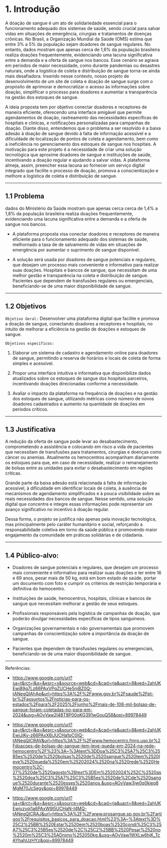 # 1. Introdução

A doação de sangue é um ato de solidariedade essencial para o funcionamento adequado
dos sistemas de saúde, sendo crucial para salvar vidas em situações de emergência,
cirurgias e tratamentos de doenças crônicas. No Brasil, a Organização Mundial da
Saúde (OMS) estima que entre 3% a 5% da população sejam doadores de sangue
regulares. No entanto, dados mostram que apenas cerca de 1,6% da população brasileira
realiza doações frequentemente, evidenciando uma lacuna significativa entre a demanda
e a oferta de sangue nos bancos. Esse cenário se agrava em períodos de maior
necessidade, como durante pandemias ou desastres naturais, onde a logística de coleta e
distribuição de sangue torna-se ainda mais desafiadora.
Inserido nesse contexto, nosso projeto de desenvolvimento de um site de coleta e
doação de sangue surge com o propósito de aprimorar e democratizar o acesso às informações sobre doação, simplificar o processo para doadores e aumentar a transparência na gestão dos estoques de sangue. 

A ideia proposta tem por objetivo conectar doadores e receptores de maneira eficiente, oferecendo uma interface amigável que permite agendamentos de doação, rastreamento das necessidades específicas de hospitais e clínicas, e notificações personalizadas para campanhas de doação. Diante disso, entendemos que o problema a ser resolvido é a baixa adesão à doação de sangue devido à falta de informação acessível e a dificuldade de localização de pontos de coleta e agendamento, bem como a ineficiência no gerenciamento dos estoques de sangue nos hospitais. A motivação para este projeto é a necessidade de criar uma solução tecnológica que aproxime doadores de sangue e instituições de saúde, incentivando a doação regular e ajudando a salvar vidas. A plataforma almeja, assim, preencher essa lacuna ao fornecer um serviço digital integrado que facilite o processo de doação, promova a conscientização e melhore a logística de coleta e distribuição de sangue. 


---

## 1.1 Problema  
dados do Ministério da Saúde mostram que apenas cerca cerca de 1,4% a 1,8% da população brasileira
realiza doações frequentemente, evidenciando uma lacuna significativa entre a demanda
e a oferta de sangue nos bancos.


- A plataforma proposta visa conectar doadores e receptores de maneira eficiente para o funcionamento adequado dos sistemas de saúde, melhornado a taxa de de salvamento de vidas em situações de emergência por aumentar o suprimento de sangue disponível.

- A solução será usada por doadores de sangue potenciais e regulares, que desejam um processo mais
conveniente e informativo para realizar suas doações. Hospitais e bancos de sangue, que necessitam de uma melhor gestão e transparência na coleta e distribuição de sangue. Pacientes que dependem de transfusões regulares ou emergenciais, beneficiando-se de uma maior disponibilidade de sangue.  

---

## 1.2 Objetivos  
`Objetivo Geral:`
Desenvolver uma plataforma digital que facilite e promova a doação de sangue,
conectando doadores a receptores e hospitais, no intuito de melhorar a eficiência na
gestão de doações e estoques de sangue.

`Objetivos específicos:`
1. Elaborar um sistema de cadastro e agendamento online para doadores de sangue,
permitindo a reserva de horários e locais de coleta de forma simples e acessível.

2. Propor uma interface intuitiva e informativa que disponibilize dados atualizados
sobre os estoques de sangue dos hospitais parceiros, incentivando doações
direcionadas conforme a necessidade.

3. Avaliar o impacto da plataforma na frequência de doações e na gestão dos
estoques de sangue, utilizando métricas como número de novos doadores
cadastrados e aumento na quantidade de doações em períodos críticos. 


---

## 1.3 Justificativa  

A redução da oferta de sangue pode levar ao desabastecimento, comprometendo a assistência e colocando em risco a vida de pacientes que necessitam de transfusões para tratamentos, cirurgias e doenças como câncer ou anemias. Atualmente os hemocentros acompanham diariamente os estoques para que, em caso de necessidade, realizar o remanejamento de bolsas entre as unidades para evitar o desabastecimento em regiões críticas. 

Grande parte da baixa adesão está relacionada à falta de informação acessível, à dificuldade em identificar locais de coleta, à ausência de mecanismos de agendamento simplificados e à pouca visibilidade sobre as reais necessidades dos bancos de sangue. Nesse sentido, uma solução digital que concentre e integre essas informações pode representar um avanço significativo no incentivo à doação regular.

Dessa forma, o projeto se justifica não apenas pela inovação tecnológica, mas principalmente pelo caráter humanitário e social, reforçando a responsabilidade coletiva em torno da saúde pública e promovendo maior engajamento da comunidade em práticas solidárias e de cidadania.

---

## 1.4 Público-alvo:

- Doadores de sangue potenciais e regulares, que desejam um processo mais
conveniente e informativo para realizar suas doações e ter entre 16 e 69 anos, pesar mais de 50 kg, está em bom estado de saúde, portar um documento com foto e cumprir os critérios de restrição temporária e definitiva do hemocentro.

- Instituições de saúde, hemocentros, hospitais, clínicas e bancos de sangue que necessitam melhorar a gestão de seus estoques. 

- Profissionais responsáveis pela logística de campanhas de doação, que poderão divulgar necessidades específicas de tipos sanguíneos.

- Organizações governamentais e não governamentais que promovem campanhas de conscientização sobre a importância da doação de sangue.

- Pacientes que dependem de transfusões regulares ou emergenciais,
beneficiando-se de uma maior disponibilidade de sangue. 

---

Referências:
- https://www.google.com/url?sa=t&rct=j&q=&esrc=s&source=web&cd=&cad=rja&uact=8&ved=2ahUKEwi89q7Lz66PAxVPqZUCHe5mBZ0Q-tANegQIAhAp&url=https%3A%2F%2Fwww.gov.br%2Fsaude%2Fpt-br%2Fassuntos%2Fnoticias-para-os-estados%2Fpara%2F2025%2Fjunho%2Fmais-de-106-mil-bolsas-de-sangue-foram-coletadas-no-para-em-2024&usg=AOvVaw2I48T8P00oKG391wGouQ58&opi=89978449

- https://www.google.com/url?sa=t&rct=j&q=&esrc=s&source=web&cd=&cad=rja&uact=8&ved=2ahUKEwiJiKv-z66PAxX6lJUCHa1pC0IQ-tANegQICRAV&url=https%3A%2F%2Fwww.hemocentro.fmrp.usp.br%2Fdoacoes-de-bolsas-de-sangue-tem-leve-queda-em-2024-na-rede-hemocentro%2F%23%3A~%3Atext%3DDoa%25C3%25A7%25C3%25B5es%2520de%2520bolsas%2520de%2520sangue%2520tem%2520leve%2520queda%2520em%25202024%2520na%2520rede%2520Hemocentro%2C-27%2520de%2520agosto%26text%3DEm%25202024%252C%2520as%2520doa%25C3%25A7%25C3%25B5es%2520de%2Cde%2520sangue%2520durante%2520esses%2520anos.&usg=AOvVaw3jw0q0kieq8MgM70JcSegy&opi=89978449

- https://www.google.com/url?sa=t&rct=j&q=&esrc=s&source=web&cd=&cad=rja&uact=8&ved=2ahUKEwjyzvqi1a6PAxW9l5UCHaN-I4MQ-tANegQICRAJ&url=https%3A%2F%2Fwww.prosangue.sp.gov.br%2Fartigos%2Frequisitos_basicos_para_doacao.html%23%3A~%3Atext%3D%25C2%25BB%2520Estar%2520em%2520boas%2520condi%25C3%25A7%25C3%25B5es%2520de%2C%25C2%25BB%2520Pesar%2520no%2520m%25C3%25ADnimo%252050kg.&usg=AOvVaw1WXLw6hiK_TcAYhahUzHYz&opi=89978449
